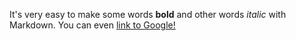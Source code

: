 It's very easy to make some words **bold** and other words *italic* with Markdown.
You can even [link to Google!](http://google.com)